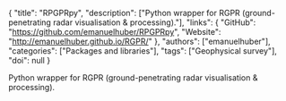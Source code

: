 {
  "title": "RPGPRpy",
  "description": ["Python wrapper for RGPR (ground-penetrating radar visualisation & processing)."],
  "links": {
    "GitHub": "https://github.com/emanuelhuber/RPGPRpy",
    "Website": "http://emanuelhuber.github.io/RGPR/"
  },
  "authors": ["emanuelhuber"],
  "categories": ["Packages and libraries"],
  "tags": ["Geophysical survey"],
  "doi": null
}

<!-- Generated by csv2md.R – do not edit by hand -->

Python wrapper for RGPR (ground-penetrating radar visualisation & processing).